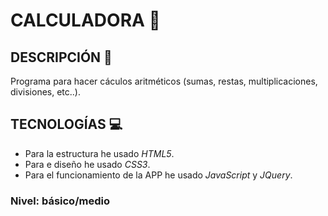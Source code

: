 # CALCULADORA :iphone:

## DESCRIPCIÓN :page_with_curl:
Programa para hacer cáculos aritméticos (sumas, restas, multiplicaciones, divisiones, etc..).

## TECNOLOGÍAS :computer:
- Para la estructura he usado *HTML5*.
- Para e diseño he usado *CSS3*.
- Para el funcionamiento de la APP he usado *JavaScript* y *JQuery*.

### Nivel: básico/medio


